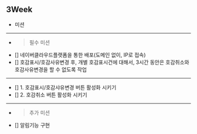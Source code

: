 ## 3Week

* 미션
---

- >  필수 미션 
- [] 네이버클라우드플랫폼을 통한 배포(도메인 없이, IP로 접속)
- [] 호감표시/호감사유변경 후, 개별 호감표시건에 대해서, 3시간 동안은 호감취소와 호감사유변경을 할 수 없도록 작업

---
- [] 1. 호감표시/호감샤유변경 버튼 활성화 시키기 
- [] 2. 호감취소 버튼 활성화 시키기

---

- > 추가 미션 
- [] 알림기능 구현

